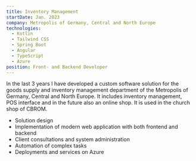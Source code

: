 ```yaml
---
title: Inventory Management
startDate: Jan. 2023
company: Metropolis of Germany, Central and North Europe
technologies:
  - Kotlin
  - Tailwind CSS
  - Spring Boot
  - Angular
  - TypeScript
  - Azure
position: Front- and Backend Developer
---
```

In the last 3 years I have developed a custom software solution for the goods supply and inventory management department of the Metropolis of Germany, Central and North Europe. It includes inventory management, POS interface and in the future also an online shop. It is used in the church shop of CBROM.

* Solution design
* Implementation of modern web application with both frontend and backend
* Client consultations and system administration
* Automation of complex tasks
* Deployments and services on Azure
